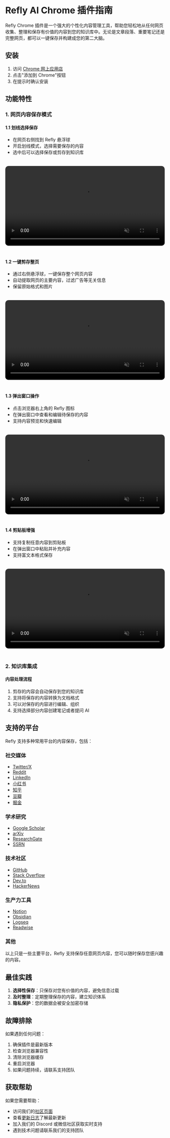 # Refly AI Chrome 插件指南

Refly Chrome 插件是一个强大的个性化内容管理工具，帮助您轻松地从任何网页收集、整理和保存有价值的内容到您的知识库中。无论是文章段落、重要笔记还是完整网页，都可以一键保存并构建成您的第二大脑。

## 安装

1. 访问 [Chrome 网上应用店](https://chromewebstore.google.com/detail/lecbjbapfkinmikhadakbclblnemmjpd)
2. 点击"添加到 Chrome"按钮
3. 在提示时确认安装

## 功能特性

### 1. 网页内容保存模式

#### 1.1 划线选择保存
- 在网页右侧找到 Refly 悬浮球
- 开启划线模式，选择需要保存的内容
- 选中后可以选择保存或剪存到知识库

<div style="padding: 20px 0;">
<video width="100%" style="border-radius: 10px;" autoplay loop muted playsinline>
  <source src="https://static.refly.ai/extension/text_selection_clip.mp4" type="video/mp4">
</video>
</div>

#### 1.2 一键剪存整页
- 通过右侧悬浮球，一键保存整个网页内容
- 自动提取网页的主要内容，过滤广告等无关信息
- 保留原始格式和图片

<div style="padding: 20px 0;">
<video width="100%" style="border-radius: 10px;" autoplay loop muted playsinline>
  <source src="https://static.refly.ai/extension/whole_page_clip.mp4" type="video/mp4">
</video>
</div>


#### 1.3 弹出窗口操作
- 点击浏览器右上角的 Refly 图标
- 在弹出窗口中查看和编辑待保存的内容
- 支持内容预览和快速编辑

<div style="padding: 20px 0;">
<video width="100%" style="border-radius: 10px;" autoplay loop muted playsinline>
  <source src="https://static.refly.ai/extension/popup_clip.mp4" type="video/mp4">
</video>
</div>


#### 1.4 剪贴板增强
- 支持复制任意内容到剪贴板
- 在弹出窗口中粘贴并补充内容
- 支持富文本格式保存

<div style="padding: 20px 0;">
<video width="100%" style="border-radius: 10px;" autoplay loop muted playsinline>
  <source src="https://static.refly.ai/extension/clipboard_clip_and_save.mp4" type="video/mp4">
</video>
</div>

### 2. 知识库集成

#### 内容处理流程
1. 剪存的内容会自动保存到您的知识库
2. 支持将保存的内容转换为文档格式
3. 可以对保存的内容进行编辑、组织
4. 支持选择部分内容创建笔记或者提问 AI

## 支持的平台

Refly 支持多种常用平台的内容保存，包括：

### 社交媒体
- [Twitter/X](https://twitter.com)
- [Reddit](https://reddit.com)
- [LinkedIn](https://www.linkedin.com)
- [小红书](https://xiaohongshu.com/explore)
- [知乎](https://www.zhihu.com)
- [豆瓣](https://www.douban.com)
- [掘金](https://juejin.cn)

### 学术研究
- [Google Scholar](https://scholar.google.com)
- [arXiv](https://arxiv.org)
- [ResearchGate](https://www.researchgate.net)
- [SSRN](https://www.ssrn.com)

### 技术社区
- [GitHub](https://github.com)
- [Stack Overflow](https://stackoverflow.com)
- [Dev.to](https://dev.to)
- [HackerNews](https://news.ycombinator.com)

### 生产力工具
- [Notion](https://notion.so)
- [Obsidian](https://obsidian.md)
- [Logseq](https://logseq.com)
- [Readwise](https://readwise.io)

### 其他

以上只是一些主要平台，Refly 支持保存任意网页内容，您可以随时保存您感兴趣的内容。


## 最佳实践

1. **选择性保存**：只保存对您有价值的内容，避免信息过载
2. **及时整理**：定期整理保存的内容，建立知识体系
4. **隐私保护**：您的数据会被安全加密存储

## 故障排除

如果遇到任何问题：

1. 确保插件是最新版本
2. 检查浏览器兼容性
3. 清除浏览器缓存
4. 重启浏览器
5. 如果问题持续，请联系支持团队

## 获取帮助

如果您需要帮助：

- 访问我们的[社区页面](/zh/community/contact-us)
- 查看[更新日志](/zh/changelog/v0.2.4)了解最新更新
- 加入我们的 Discord 或微信社区获取实时支持
- 遇到技术问题请联系我们的支持团队